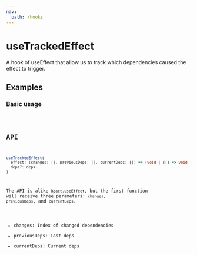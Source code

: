 ```yaml
---
nav:
  path: /hooks
---
```


# useTrackedEffect

A hook of useEffect that allow us to track which dependencies caused the effect to trigger.

## Examples

### Basic usage

<code src="./demo/demo1.tsx" />

## API

```typescript
useTrackedEffect(
  effect: (changes: [], previousDeps: [], currentDeps: []) => (void | (() => void | undefined)),
  deps?: deps,
)
```

The API is alike `React.useEffect`, but the first function will receive three parameters: `changes`, `previousDeps`, and `currentDeps`.

- changes: Index of changed dependencies
- previousDeps: Last deps
- currentDeps: Current deps

